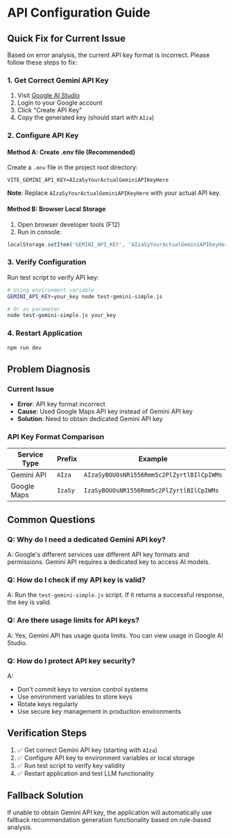 # API Configuration Guide

## Quick Fix for Current Issue

Based on error analysis, the current API key format is incorrect. Please follow these steps to fix:

### 1. Get Correct Gemini API Key

1. Visit [Google AI Studio](https://makersuite.google.com/app/apikey)
2. Login to your Google account
3. Click "Create API Key"
4. Copy the generated key (should start with `AIza`)

### 2. Configure API Key

#### Method A: Create .env file (Recommended)

Create a `.env` file in the project root directory:

```env
VITE_GEMINI_API_KEY=AIzaSyYourActualGeminiAPIKeyHere
```

**Note**: Replace `AIzaSyYourActualGeminiAPIKeyHere` with your actual API key.

#### Method B: Browser Local Storage

1. Open browser developer tools (F12)
2. Run in console:

```javascript
localStorage.setItem('GEMINI_API_KEY', 'AIzaSyYourActualGeminiAPIKeyHere');
```

### 3. Verify Configuration

Run test script to verify API key:

```bash
# Using environment variable
GEMINI_API_KEY=your_key node test-gemini-simple.js

# Or as parameter
node test-gemini-simple.js your_key
```

### 4. Restart Application

```bash
npm run dev
```

## Problem Diagnosis

### Current Issue
- **Error**: API key format incorrect
- **Cause**: Used Google Maps API key instead of Gemini API key
- **Solution**: Need to obtain dedicated Gemini API key

### API Key Format Comparison

| Service Type | Prefix | Example |
|---------|------|------|
| Gemini API | `AIza` | `AIzaSyBOUOsNR1556Rmm5c2PlZyrtlBIlCpIWMs` |
| Google Maps | `IzaSy` | `IzaSyBOUOsNR1556Rmm5c2PlZyrtlBIlCpIWMs` |

## Common Questions

### Q: Why do I need a dedicated Gemini API key?
A: Google's different services use different API key formats and permissions. Gemini API requires a dedicated key to access AI models.

### Q: How do I check if my API key is valid?
A: Run the `test-gemini-simple.js` script. If it returns a successful response, the key is valid.

### Q: Are there usage limits for API keys?
A: Yes, Gemini API has usage quota limits. You can view usage in Google AI Studio.

### Q: How do I protect API key security?
A: 
- Don't commit keys to version control systems
- Use environment variables to store keys
- Rotate keys regularly
- Use secure key management in production environments

## Verification Steps

1. ✅ Get correct Gemini API key (starting with `AIza`)
2. ✅ Configure API key to environment variables or local storage
3. ✅ Run test script to verify key validity
4. ✅ Restart application and test LLM functionality

## Fallback Solution

If unable to obtain Gemini API key, the application will automatically use fallback recommendation generation functionality based on rule-based analysis. 